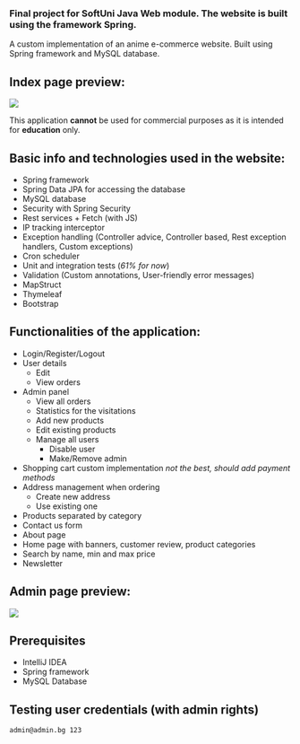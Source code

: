 ### Final project for SoftUni Java Web module. The website is built using the framework Spring.
A custom implementation of an anime e-commerce website. Built using Spring framework and MySQL database.

## Index page preview:
![](https://i.imgur.com/wePxRXi.gif)

This application <b>cannot</b> be used for commercial purposes as it is intended for <b>education</b> only.

## Basic info and technologies used in the website:
- Spring framework
- Spring Data JPA for accessing the database
- MySQL database
- Security with Spring Security
- Rest services + Fetch (with JS)
- IP tracking interceptor
- Exception handling (Controller advice, Controller based, Rest exception handlers, Custom exceptions)
- Cron scheduler
- Unit and integration tests (*61% for now*)
- Validation (Custom annotations, User-friendly error messages)
- MapStruct
- Thymeleaf
- Bootstrap

## Functionalities of the application:
- Login/Register/Logout
- User details
  - Edit
  - View orders
- Admin panel
  - View all orders
  - Statistics for the visitations
  - Add new products
  - Edit existing products
  - Manage all users
    - Disable user
    - Make/Remove admin
- Shopping cart custom implementation *not the best, should add payment methods*
- Address management when ordering
  - Create new address
  - Use existing one
- Products separated by category
- Contact us form
- About page
- Home page with banners, customer review, product categories
- Search by name, min and max price
- Newsletter

## Admin page preview:
![](https://i.imgur.com/BTm6JwW.gif)

## Prerequisites
- IntelliJ IDEA
- Spring framework
- MySQL Database

## Testing user credentials (with admin rights) 
```
admin@admin.bg 123
```
